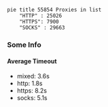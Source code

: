 
```mermaid
pie title 55854 Proxies in list
    "HTTP" : 25026
    "HTTPS": 7900
    "SOCKS" : 29663
```

### Some Info
#### Average Timeout

- mixed: 3.6s
- http: 1.8s
- https: 8.2s
- socks: 5.1s